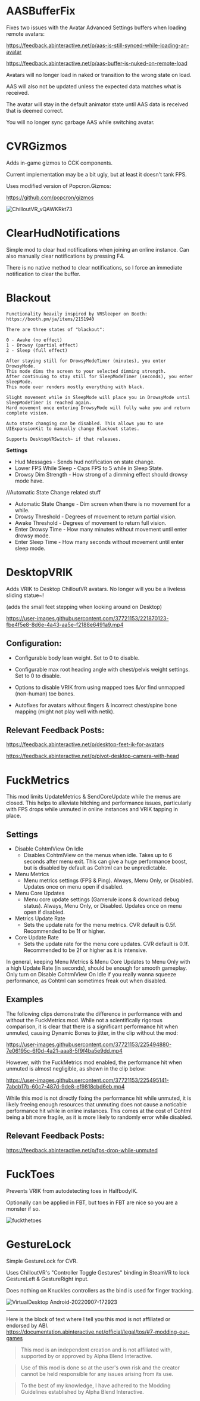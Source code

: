 # AASBufferFix
 
Fixes two issues with the Avatar Advanced Settings buffers when loading remote avatars:

https://feedback.abinteractive.net/p/aas-is-still-synced-while-loading-an-avatar

https://feedback.abinteractive.net/p/aas-buffer-is-nuked-on-remote-load

Avatars will no longer load in naked or transition to the wrong state on load. 

AAS will also not be updated unless the expected data matches what is received.

The avatar will stay in the default animator state until AAS data is received that is deemed correct.

You will no longer sync garbage AAS while switching avatar.
    
# CVRGizmos
 Adds in-game gizmos to CCK components.

Current implementation may be a bit ugly, but at least it doesn't tank FPS.

Uses modified version of Popcron.Gizmos:

https://github.com/popcron/gizmos

![ChilloutVR_vQAWKRkt73](https://user-images.githubusercontent.com/37721153/190173732-368dec7a-d56e-47a0-bc38-3c7f38caa0bc.png)
# ClearHudNotifications

Simple mod to clear hud notifications when joining an online instance. Can also manually clear notifications by pressing F4.

There is no native method to clear notifications, so I force an immediate notification to clear the buffer.

# Blackout

    Functionality heavily inspired by VRSleeper on Booth: https://booth.pm/ja/items/2151940

    There are three states of "blackout":

    0 - Awake (no effect)
    1 - Drowsy (partial effect)
    2 - Sleep (full effect)

    After staying still for DrowsyModeTimer (minutes), you enter DrowsyMode.
    This mode dims the screen to your selected dimming strength.
    After continuing to stay still for SleepModeTimer (seconds), you enter SleepMode.
    This mode over renders mostly everything with black.

    Slight movement while in SleepMode will place you in DrowsyMode until SleepModeTimer is reached again.
    Hard movement once entering DrowsyMode will fully wake you and return complete vision.
    
    Auto state changing can be disabled. This allows you to use UIExpansionKit to manually change Blackout states.
    
    Supports DesktopVRSwitch~ if that releases.
    
**Settings**

* Hud Messages - Sends hud notification on state change.
* Lower FPS While Sleep - Caps FPS to 5 while in Sleep State.
* Drowsy Dim Strength - How strong of a dimming effect should drowsy mode have.

//Automatic State Change related stuff
* Automatic State Change - Dim screen when there is no movement for a while.
* Drowsy Threshold - Degrees of movement to return partial vision.
* Awake Threshold - Degrees of movement to return full vision.
* Enter Drowsy Time - How many minutes without movement until enter drowsy mode.
* Enter Sleep Time - How many seconds without movement until enter sleep mode.
    
# DesktopVRIK
Adds VRIK to Desktop ChilloutVR avatars. No longer will you be a liveless sliding statue~!

(adds the small feet stepping when looking around on Desktop)

https://user-images.githubusercontent.com/37721153/221870123-fbe4f5e8-8d6e-4a43-aa5e-f2188e6491a9.mp4

## Configuration:
* Configurable body lean weight. Set to 0 to disable.

* Configurable max root heading angle with chest/pelvis weight settings. Set to 0 to disable.

* Options to disable VRIK from using mapped toes &/or find unmapped (non-human) toe bones.

* Autofixes for avatars without fingers & incorrect chest/spine bone mapping (might not play well with netik).

## Relevant Feedback Posts:
https://feedback.abinteractive.net/p/desktop-feet-ik-for-avatars

https://feedback.abinteractive.net/p/pivot-desktop-camera-with-head
# FuckMetrics

This mod limits UpdateMetrics & SendCoreUpdate while the menus are closed. This helps to alleviate hitching and performance issues, particularly with FPS drops while unmuted in online instances and VRIK tapping in place.

## Settings

* Disable CohtmlView On Idle 
  - Disables CohtmlView on the menus when idle. Takes up to 6 seconds after menu exit. This can give a huge performance boost, but is disabled by default as Cohtml can be unpredictable.
* Menu Metrics
  - Menu metrics settings (FPS & Ping). Always, Menu Only, or Disabled. Updates once on menu open if disabled.
* Menu Core Updates
  - Menu core update settings (Gamerule icons & download debug status). Always, Menu Only, or Disabled. Updates once on menu open if disabled.
* Metrics Update Rate
  - Sets the update rate for the menu metrics. CVR default is 0.5f. Recommended to be 1f or higher.
* Core Update Rate
  - Sets the update rate for the menu core updates. CVR default is 0.1f. Recommended to be 2f or higher as it is intensive.

In general, keeping Menu Metrics & Menu Core Updates to Menu Only with a high Update Rate (in seconds), should be enough for smooth gameplay. Only turn on Disable CohtmlView On Idle if you really wanna squeeze performance, as Cohtml can sometimes freak out when disabled.

## Examples

The following clips demonstrate the difference in performance with and without the FuckMetrics mod. While not a scientifically rigorous comparison, it is clear that there is a significant performance hit when unmuted, causing Dynamic Bones to jitter, in the clip without the mod:

https://user-images.githubusercontent.com/37721153/225494880-7e06195c-6f0d-4a21-aaa8-5f9f4ba5e9dd.mp4

However, with the FuckMetrics mod enabled, the performance hit when unmuted is almost negligible, as shown in the clip below:

https://user-images.githubusercontent.com/37721153/225495141-7abcb17b-60c7-487d-9de8-ef9818cbd6eb.mp4

While this mod is not directly fixing the performance hit while unmuted, it is likely freeing enough resources that unmuting does not cause a noticable performance hit while in online instances. This comes at the cost of Cohtml being a bit more fragile, as it is more likely to randomly error while disabled.

## Relevant Feedback Posts:

https://feedback.abinteractive.net/p/fps-drop-while-unmuted
# FuckToes
Prevents VRIK from autodetecting toes in HalfbodyIK.

Optionally can be applied in FBT, but toes in FBT are nice so you are a monster if so.

![fuckthetoes](https://user-images.githubusercontent.com/37721153/216518012-ae3b1dde-17ea-419a-a875-48d57e13f3dd.png)
# GestureLock
 Simple GestureLock for CVR.

Uses ChilloutVR's "Controller Toggle Gestures" binding in SteamVR to lock GestureLeft & GestureRight input. 

Does nothing on Knuckles controllers as the bind is used for finger tracking.

![VirtualDesktop Android-20220907-172923](https://user-images.githubusercontent.com/37721153/188999382-7663a863-49be-4b9b-8839-8b6e8c32783b.jpg)


---

Here is the block of text where I tell you this mod is not affiliated or endorsed by ABI. 
https://documentation.abinteractive.net/official/legal/tos/#7-modding-our-games

> This mod is an independent creation and is not affiliated with, supported by or approved by Alpha Blend Interactive. 

> Use of this mod is done so at the user's own risk and the creator cannot be held responsible for any issues arising from its use.

> To the best of my knowledge, I have adhered to the Modding Guidelines established by Alpha Blend Interactive.
